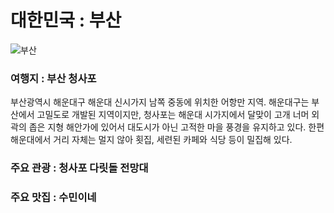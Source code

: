 # 대한민국 : 부산

![부산](https://search.pstatic.net/common/?src=http%3A%2F%2Fimgnews.naver.net%2Fimage%2F082%2F2022%2F07%2F03%2F0001163133_001_20220703193101328.jpg&type=l340_165)

### 여행지 : 부산 청사포
부산광역시 해운대구 해운대 신시가지 남쪽 중동에 위치한 어항만 지역. 해운대구는 부산에서 고밀도로 개발된 지역이지만, 청사포는 해운대 시가지에서 달맞이 고개 너머 외곽의 좁은 지형 해안가에 있어서 대도시가 아닌 고적한 마을 풍경을 유지하고 있다. 한편 해운대에서 거리 자체는 멀지 않아 횟집, 세련된 카페와 식당 등이 밀집해 있다.


### 주요 관광 : 청사포 다릿돌 전망대

### 주요 맛집 : 수민이네
